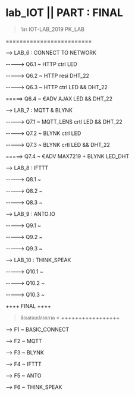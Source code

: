 # lab_IOT || PART : FINAL

> วิชา IOT-LAB_2019 PK_LAB

=========================

--> LAB_6 : CONNECT TO NETWORK

-----> Q6.1 ~ HTTP ctrl LED

-----> Q6.2 ~ HTTP resi DHT_22

-----> Q6.3 ~ HTTP ctrl LED && DHT_22

=====> Q6.4 ~ €ADV AJAX LED && DHT_22

--> LAB_7 : MQTT & BLYNK

-----> Q7.1 ~ MQTT_LENS crtl LED && DHT_22

-----> Q7.2 ~ BLYNK ctrl LED

-----> Q7.3 ~ BLYNK crtl LED && DHT_22

=====> Q7.4 ~ €ADV MAX7219 + BLYNK LED_DHT

--> LAB_8 : IFTTT

-----> Q8.1 ~

-----> Q8.2 ~

-----> Q8.3 ~

--> LAB_9 : ANTO.IO

-----> Q9.1 ~

-----> Q9.2 ~

-----> Q9.3 ~

--> LAB_10 : THINK_SPEAK

-----> Q10.1 ~

-----> Q10.2 ~

-----> Q10.3 ~

  ++++ FINAL ++++
> ซ้อมสอบปลายภาค <
 +++++++++++++++++
 
--> F1 ~ BASIC_CONNECT

--> F2 ~ MQTT

--> F3 ~ BLYNK

--> F4 ~ IFTTT

--> F5 ~ ANTO

--> F6 ~ THINK_SPEAK


 
